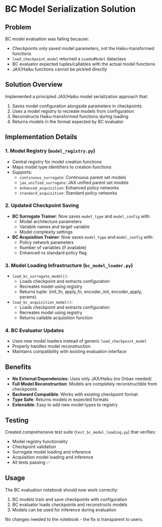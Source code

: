 # BC Model Serialization Solution

## Problem
BC model evaluation was failing because:
- Checkpoints only saved model parameters, not the Haiku-transformed functions
- `load_checkpoint_model` returned a `LoadedModel` dataclass
- BC evaluator expected tuples/callables with the actual model functions
- JAX/Haiku functions cannot be pickled directly

## Solution Overview
Implemented a principled JAX/Haiku model serialization approach that:
1. Saves model configuration alongside parameters in checkpoints
2. Uses a model registry to recreate models from configuration
3. Reconstructs Haiku-transformed functions during loading
4. Returns models in the format expected by BC evaluator

## Implementation Details

### 1. Model Registry (`model_registry.py`)
- Central registry for model creation functions
- Maps model type identifiers to creation functions
- Supports:
  - `continuous_surrogate`: Continuous parent set models
  - `jax_unified_surrogate`: JAX unified parent set models
  - `enhanced_acquisition`: Enhanced policy networks
  - `standard_acquisition`: Standard policy networks

### 2. Updated Checkpoint Saving
- **BC Surrogate Trainer**: Now saves `model_type` and `model_config` with:
  - Model architecture parameters
  - Variable names and target variable
  - Model complexity settings
- **BC Acquisition Trainer**: Now saves `model_type` and `model_config` with:
  - Policy network parameters
  - Number of variables (if available)
  - Enhanced vs standard policy flag

### 3. Model Loading Infrastructure (`bc_model_loader.py`)
- `load_bc_surrogate_model()`: 
  - Loads checkpoint and extracts configuration
  - Recreates model using registry
  - Returns tuple: (init_fn, apply_fn, encoder_init, encoder_apply, params)
- `load_bc_acquisition_model()`:
  - Loads checkpoint and extracts configuration
  - Recreates model using registry
  - Returns callable acquisition function

### 4. BC Evaluator Updates
- Uses new model loaders instead of generic `load_checkpoint_model`
- Properly handles model reconstruction
- Maintains compatibility with existing evaluation interface

## Benefits
- **No External Dependencies**: Uses only JAX/Haiku (no Orbax needed)
- **Full Model Reconstruction**: Models are completely reconstructible from checkpoints
- **Backward Compatible**: Works with existing checkpoint format
- **Type Safe**: Returns models in expected formats
- **Extensible**: Easy to add new model types to registry

## Testing
Created comprehensive test suite (`test_bc_model_loading.py`) that verifies:
- Model registry functionality
- Checkpoint validation
- Surrogate model loading and inference
- Acquisition model loading and inference
- All tests passing ✅

## Usage
The BC evaluation notebook should now work correctly:
1. BC models train and save checkpoints with configuration
2. BC evaluator loads checkpoints and reconstructs models
3. Models can be used for inference during evaluation

No changes needed to the notebook - the fix is transparent to users.